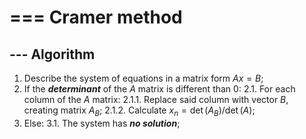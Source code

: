 # === Cramer method

## --- Algorithm

1. Describe the system of equations in a matrix form $Ax = B$;
2. If the ***determinant*** of the $A$ matrix is different than $0$:
2.1. For each column of the $A$ matrix:
2.1.1. Replace said column with vector $B$, creating matrix $A_B$;
2.1.2. Calculate $x_n = \det(A_B)/\det(A)$;
3. Else:
3.1. The system has ***no solution***;